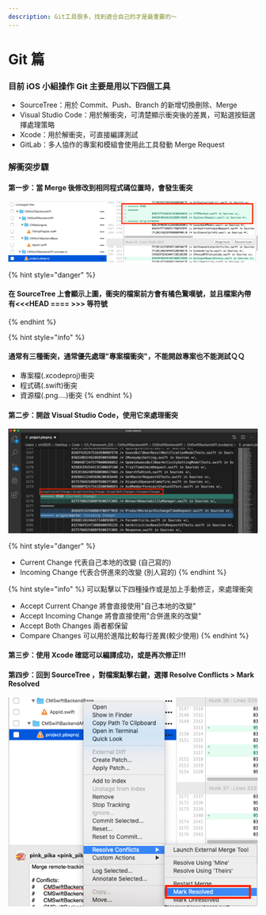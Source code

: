 ```yaml
---
description: Git工具很多，找到適合自己的才是最重要的～
---
```


# Git 篇

### 目前 iOS 小組操作 Git 主要是用以下四個工具

* SourceTree：用於 Commit、Push、Branch 的新增切換刪除、Merge
* Visual Studio Code：用於解衝突，可清楚顯示衝突後的差異，可點選按鈕選擇處理策略
* Xcode：用於解衝突，可直接編譯測試
* GitLab：多人協作的專案和模組會使用此工具發動 Merge Request

### 解衝突步驟

#### 第一步：當 Merge 後修改到相同程式碼位置時，會發生衝突

![](../.gitbook/assets/jie-tu-20201228-xia-wu-5.23.58.png)

{% hint style="danger" %}
#### 在 SourceTree 上會顯示上圖，衝突的檔案前方會有橘色驚嘆號，並且檔案內帶有&lt;&lt;&lt;HEAD ==== &gt;&gt;&gt; 等符號
{% endhint %}

{% hint style="info" %}
#### 通常有三種衝突，通常優先處理"專案檔衝突"，不能開啟專案也不能測試ＱＱ

* 專案檔\(.xcodeproj\)衝突
* 程式碼\(.swift\)衝突
* 資源檔\(.png....\)衝突
{% endhint %}

#### 第二步：開啟 Visual Studio Code，使用它來處理衝突

![](../.gitbook/assets/jie-tu-20201228-xia-wu-5.25.32.png)

{% hint style="danger" %}
* Current Change  代表自己本地的改變 \(自己寫的\)
* Incoming Change 代表合併進來的改變 \(別人寫的\)
{% endhint %}

{% hint style="info" %}
可以點擊以下四種操作或是加上手動修正，來處理衝突

* Accept Current Change 將會直接使用"自己本地的改變"
* Accept Incoming Change 將會直接使用"合併進來的改變"
* Accept Both Changes 兩者都保留
* Compare Changes 可以用於進階比較每行差異\(較少使用\)
{% endhint %}

#### 第三步：使用 Xcode 確認可以編譯成功，或是再次修正!!!

#### 第四步：回到 SourceTree ，對檔案點擊右鍵，選擇 Resolve Conflicts &gt; Mark Resolved

![](../.gitbook/assets/jie-tu-20201228-xia-wu-5.27.04.png)

